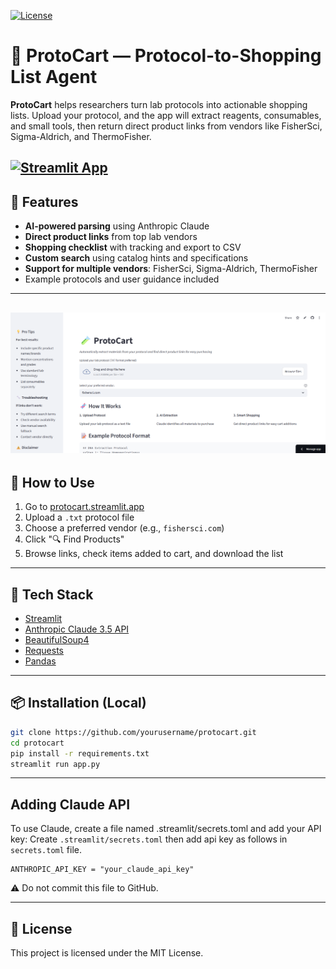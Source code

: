 [![License](https://img.shields.io/badge/license-MIT-blue.svg)](LICENSE)
# 🧪 ProtoCart — Protocol-to-Shopping List Agent



**ProtoCart** helps researchers turn lab protocols into actionable shopping lists. Upload your protocol, and the app will extract reagents, consumables, and small tools, then return direct product links from vendors like FisherSci, Sigma-Aldrich, and ThermoFisher.  

[![Streamlit App](https://img.shields.io/badge/Launch_App-Protocart-brightgreen?style=for-the-badge&logo=streamlit)](https://protocart.streamlit.app/)
---

## 🚀 Features

-  **AI-powered parsing** using Anthropic Claude
-  **Direct product links** from top lab vendors
-  **Shopping checklist** with tracking and export to CSV
-  **Custom search** using catalog hints and specifications
-  **Support for multiple vendors**: FisherSci, Sigma-Aldrich, ThermoFisher
-  Example protocols and user guidance included

---
![](assets/Screenshot.png)
---

## 📂 How to Use

1. Go to [protocart.streamlit.app](https://protocart.streamlit.app/)
2. Upload a `.txt` protocol file
3. Choose a preferred vendor (e.g., `fishersci.com`)
4. Click "🔍 Find Products"
5. Browse links, check items added to cart, and download the list

---

## 🧰 Tech Stack

- [Streamlit](https://streamlit.io/)
- [Anthropic Claude 3.5 API](https://www.anthropic.com/)
- [BeautifulSoup4](https://pypi.org/project/beautifulsoup4/)
- [Requests](https://docs.python-requests.org/)
- [Pandas](https://pandas.pydata.org/)

---

## 📦 Installation (Local)

```bash
git clone https://github.com/yourusername/protocart.git
cd protocart
pip install -r requirements.txt
streamlit run app.py
```
---
## Adding Claude API

To use Claude, create a file named .streamlit/secrets.toml and add your API key:
Create `.streamlit/secrets.toml` then add api key as follows in `secrets.toml` file.

```
ANTHROPIC_API_KEY = "your_claude_api_key"
```
⚠️ Do not commit this file to GitHub.

---
## 📜 License
This project is licensed under the MIT License. 
